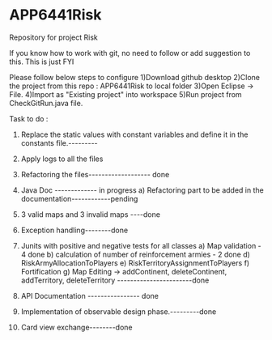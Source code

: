 # APP6441Risk
Repository for project Risk

If you know how to work with git, no need to follow or add suggestion to this. This is just FYI

Please follow below steps to configure
1)Download github desktop
2)Clone the project from this repo : APP6441Risk to local folder
3)Open Eclipse -> File.
4)Import as "Existing project" into workspace
5)Run project from CheckGitRun.java file.

Task to do :
1) Replace the static values with constant variables and define it in the constants file.--------- 
2) Apply logs to all the files
3) Refactoring the files------------------- done
4) Java Doc ------------- in progress
   a) Refactoring part to be added in the documentation------------pending
   
5) 3 valid maps and 3 invalid maps ----done
6) Exception handling--------done
7) Junits with positive and negative tests for all classes
 a) Map validation - 4 done
 b) calculation of number of reinforcement armies - 2 done
 d) RiskArmyAllocationToPlayers 
 e) RiskTerritoryAssignmentToPlayers 
 f) Fortification
 g) Map Editing -> addContinent, deleteContinent, addTerritory, deleteTerritory -----------------------done
 
8) API Documentation ---------------- done
9) Implementation of observable design phase.---------done
10) Card view exchange--------done

